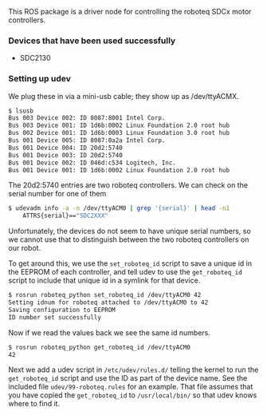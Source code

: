 This ROS package is a driver node for controlling the roboteq SDCx motor
controllers.

### Devices that have been used successfully
- SDC2130

### Setting up udev

We plug these in via a mini-usb cable; they show up as /dev/ttyACMX.

```bash
$ lsusb
Bus 003 Device 002: ID 8087:8001 Intel Corp.
Bus 003 Device 001: ID 1d6b:0002 Linux Foundation 2.0 root hub
Bus 002 Device 001: ID 1d6b:0003 Linux Foundation 3.0 root hub
Bus 001 Device 005: ID 8087:0a2a Intel Corp.
Bus 001 Device 004: ID 20d2:5740
Bus 001 Device 003: ID 20d2:5740
Bus 001 Device 002: ID 046d:c534 Logitech, Inc.
Bus 001 Device 001: ID 1d6b:0002 Linux Foundation 2.0 root hub
```

The 20d2:5740 entries are two roboteq controllers. We can check on the serial
number for one of them

```bash
$ udevadm info -a -n /dev/ttyACM0 | grep '{serial}' | head -n1
    ATTRS{serial}=="SDC2XXX"
```

Unfortunately, the devices do not seem to have unique serial numbers, so we
cannot use that to distinguish between the two roboteq controllers on our
robot.

To get around this, we use the `set_roboteq_id` script to save a unique id in
the EEPROM of each controller, and tell udev to use the `get_roboteq_id` script
to include that unique id in a symlink for that device.

```bash
$ rosrun roboteq_python set_roboteq_id /dev/ttyACM0 42
Setting idnum for roboteq attached to /dev/ttyACM0 to 42
Saving configuration to EEPROM
ID number set successfully
```

Now if we read the values back we see the same id numbers.

```bash
$ rosrun roboteq_python get_roboteq_id /dev/ttyACM0
42
```

Next we add a udev script in `/etc/udev/rules.d/` telling the kernel to run the
`get_roboteq_id` script and use the ID as part of the device name.  See the
included file `udev/99-roboteq.rules` for an example. That file assumes that
you have copied the `get_roboteq_id` to `/usr/local/bin/` so that udev knows
where to find it.
